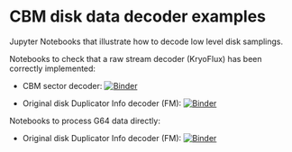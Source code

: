 # CBM disk data decoder examples
Jupyter Notebooks that illustrate how to decode low level disk samplings.

Notebooks to check that a raw stream decoder (KryoFlux) has been correctly implemented:
- CBM sector decoder: [![Binder](https://mybinder.org/badge_logo.svg)](https://mybinder.org/v2/gh/luigidifraia/cbm-disk-decoder-notebooks/main?filepath=cbm_track_data_decoder.ipynb)

- Original disk Duplicator Info decoder (FM): [![Binder](https://mybinder.org/badge_logo.svg)](https://mybinder.org/v2/gh/luigidifraia/cbm-disk-decoder-notebooks/main?filepath=duplicator_info_fm_decoder.ipynb)

Notebooks to process G64 data directly:
- Original disk Duplicator Info decoder (FM): [![Binder](https://mybinder.org/badge_logo.svg)](https://mybinder.org/v2/gh/luigidifraia/cbm-disk-decoder-notebooks/main?filepath=duplicator_info_fm_decoder_from_g64.ipynb)
